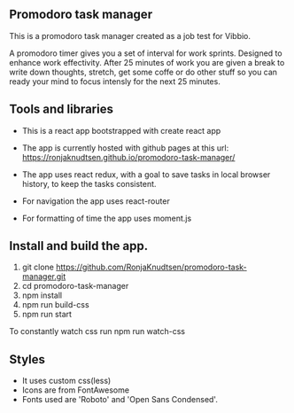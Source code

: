 

## Promodoro task manager
This is a promodoro task manager created as a job test for Vibbio.

A promodoro timer gives you a set of interval for work sprints. Designed to enhance work effectivity. After 25 minutes of work you are given a break to write down thoughts, stretch, get some coffe or do other stuff so you can ready your mind to focus intensly for the next 25 minutes. 

## Tools and libraries
* This is a react app bootstrapped with create react app
* The app is currently hosted with github pages at this url: https://ronjaknudtsen.github.io/promodoro-task-manager/

* The app uses react redux, with a goal to save tasks in local browser history, to keep the tasks consistent. 
* For navigation the app uses react-router
* For formatting of time the app uses moment.js

## Install and build the app.
1. git clone https://github.com/RonjaKnudtsen/promodoro-task-manager.git
2. cd promodoro-task-manager
3. npm install
4. npm run build-css
5. npm run start

To constantly watch css run npm run watch-css

## Styles
* It uses custom css(less)
* Icons are from FontAwesome
* Fonts used are 'Roboto' and 'Open Sans Condensed'.
